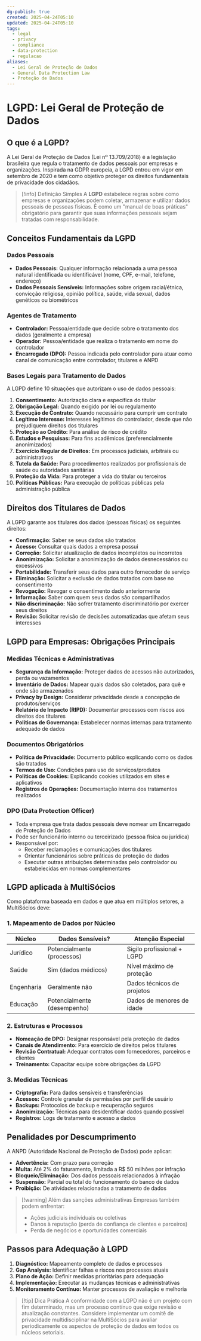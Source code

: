 ```yaml
---
dg-publish: true
created: 2025-04-24T05:10
updated: 2025-04-24T05:10
tags:
  - legal
  - privacy
  - compliance
  - data-protection
  - regulacao
aliases:
  - Lei Geral de Proteção de Dados
  - General Data Protection Law
  - Proteção de Dados
---
```


# LGPD: Lei Geral de Proteção de Dados

## O que é a LGPD?

A Lei Geral de Proteção de Dados (Lei nº 13.709/2018) é a legislação brasileira que regula o tratamento de dados pessoais por empresas e organizações. Inspirada na GDPR europeia, a LGPD entrou em vigor em setembro de 2020 e tem como objetivo proteger os direitos fundamentais de privacidade dos cidadãos.

> [!info] Definição Simples
> A **LGPD** estabelece regras sobre como empresas e organizações podem coletar, armazenar e utilizar dados pessoais de pessoas físicas. É como um "manual de boas práticas" obrigatório para garantir que suas informações pessoais sejam tratadas com responsabilidade.

## Conceitos Fundamentais da LGPD

### Dados Pessoais
- **Dados Pessoais:** Qualquer informação relacionada a uma pessoa natural identificada ou identificável (nome, CPF, e-mail, telefone, endereço)
- **Dados Pessoais Sensíveis:** Informações sobre origem racial/étnica, convicção religiosa, opinião política, saúde, vida sexual, dados genéticos ou biométricos

### Agentes de Tratamento
- **Controlador:** Pessoa/entidade que decide sobre o tratamento dos dados (geralmente a empresa)
- **Operador:** Pessoa/entidade que realiza o tratamento em nome do controlador
- **Encarregado (DPO):** Pessoa indicada pelo controlador para atuar como canal de comunicação entre controlador, titulares e ANPD

### Bases Legais para Tratamento de Dados
A LGPD define 10 situações que autorizam o uso de dados pessoais:

1. **Consentimento:** Autorização clara e específica do titular
2. **Obrigação Legal:** Quando exigido por lei ou regulamento
3. **Execução de Contrato:** Quando necessário para cumprir um contrato
4. **Legítimo Interesse:** Interesses legítimos do controlador, desde que não prejudiquem direitos dos titulares
5. **Proteção ao Crédito:** Para análise de risco de crédito
6. **Estudos e Pesquisas:** Para fins acadêmicos (preferencialmente anonimizados)
7. **Exercício Regular de Direitos:** Em processos judiciais, arbitrais ou administrativos
8. **Tutela da Saúde:** Para procedimentos realizados por profissionais de saúde ou autoridades sanitárias
9. **Proteção da Vida:** Para proteger a vida do titular ou terceiros
10. **Políticas Públicas:** Para execução de políticas públicas pela administração pública

## Direitos dos Titulares de Dados

A LGPD garante aos titulares dos dados (pessoas físicas) os seguintes direitos:

- **Confirmação:** Saber se seus dados são tratados
- **Acesso:** Consultar quais dados a empresa possui
- **Correção:** Solicitar atualização de dados incompletos ou incorretos
- **Anonimização:** Solicitar a anonimização de dados desnecessários ou excessivos
- **Portabilidade:** Transferir seus dados para outro fornecedor de serviço
- **Eliminação:** Solicitar a exclusão de dados tratados com base no consentimento
- **Revogação:** Revogar o consentimento dado anteriormente
- **Informação:** Saber com quem seus dados são compartilhados
- **Não discriminação:** Não sofrer tratamento discriminatório por exercer seus direitos
- **Revisão:** Solicitar revisão de decisões automatizadas que afetam seus interesses

## LGPD para Empresas: Obrigações Principais

### Medidas Técnicas e Administrativas
- **Segurança da Informação:** Proteger dados de acessos não autorizados, perda ou vazamentos
- **Inventário de Dados:** Mapear quais dados são coletados, para quê e onde são armazenados
- **Privacy by Design:** Considerar privacidade desde a concepção de produtos/serviços
- **Relatório de Impacto (RIPD):** Documentar processos com riscos aos direitos dos titulares
- **Políticas de Governança:** Estabelecer normas internas para tratamento adequado de dados

### Documentos Obrigatórios
- **Política de Privacidade:** Documento público explicando como os dados são tratados
- **Termos de Uso:** Condições para uso de serviços/produtos
- **Políticas de Cookies:** Explicando cookies utilizados em sites e aplicativos
- **Registros de Operações:** Documentação interna dos tratamentos realizados

### DPO (Data Protection Officer)
- Toda empresa que trata dados pessoais deve nomear um Encarregado de Proteção de Dados
- Pode ser funcionário interno ou terceirizado (pessoa física ou jurídica)
- Responsável por:
  - Receber reclamações e comunicações dos titulares
  - Orientar funcionários sobre práticas de proteção de dados
  - Executar outras atribuições determinadas pelo controlador ou estabelecidas em normas complementares

## LGPD aplicada à MultiSócios

Como plataforma baseada em dados e que atua em múltiplos setores, a MultiSócios deve:

### 1. Mapeamento de Dados por Núcleo
| **Núcleo** | **Dados Sensíveis?** | **Atenção Especial** |
|------------|----------------------|-----------------------|
| Jurídico | Potencialmente (processos) | Sigilo profissional + LGPD |
| Saúde | Sim (dados médicos) | Nível máximo de proteção |
| Engenharia | Geralmente não | Dados técnicos de projetos |
| Educação | Potencialmente (desempenho) | Dados de menores de idade |

### 2. Estruturas e Processos
- **Nomeação de DPO:** Designar responsável pela proteção de dados
- **Canais de Atendimento:** Para exercício de direitos pelos titulares
- **Revisão Contratual:** Adequar contratos com fornecedores, parceiros e clientes
- **Treinamento:** Capacitar equipe sobre obrigações da LGPD

### 3. Medidas Técnicas
- **Criptografia:** Para dados sensíveis e transferências
- **Acessos:** Controle granular de permissões por perfil de usuário
- **Backups:** Protocolos de backup e recuperação seguros
- **Anonimização:** Técnicas para desidentificar dados quando possível
- **Registros:** Logs de tratamento e acesso a dados

## Penalidades por Descumprimento

A ANPD (Autoridade Nacional de Proteção de Dados) pode aplicar:

- **Advertência:** Com prazo para correção
- **Multa:** Até 2% do faturamento, limitada a R$ 50 milhões por infração
- **Bloqueio/Eliminação:** Dos dados pessoais relacionados à infração
- **Suspensão:** Parcial ou total do funcionamento do banco de dados
- **Proibição:** De atividades relacionadas a tratamento de dados

> [!warning] Além das sanções administrativas
> Empresas também podem enfrentar:
> - Ações judiciais individuais ou coletivas
> - Danos à reputação (perda de confiança de clientes e parceiros)
> - Perda de negócios e oportunidades comerciais

## Passos para Adequação à LGPD

1. **Diagnóstico:** Mapeamento completo de dados e processos
2. **Gap Analysis:** Identificar falhas e riscos nos processos atuais
3. **Plano de Ação:** Definir medidas prioritárias para adequação
4. **Implementação:** Executar as mudanças técnicas e administrativas
5. **Monitoramento Contínuo:** Manter processos de avaliação e melhoria

> [!tip] Dica Prática
> A conformidade com a LGPD não é um projeto com fim determinado, mas um processo contínuo que exige revisão e atualização constantes. Considere implementar um comitê de privacidade multidisciplinar na MultiSócios para avaliar periodicamente os aspectos de proteção de dados em todos os núcleos setoriais.
